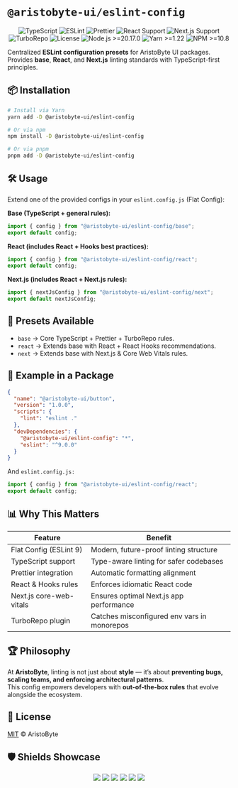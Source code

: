 # `@aristobyte-ui/eslint-config`

<p align="center">
  <img src="https://img.shields.io/badge/TypeScript-5.8-blue?style=for-the-badge&logo=typescript&logoColor=white" alt="TypeScript" />
  <img src="https://img.shields.io/badge/ESLint-9.x-red?style=for-the-badge&logo=eslint&logoColor=white" alt="ESLint" />
  <img src="https://img.shields.io/badge/Config-Prettier-1A2C34?style=for-the-badge&logo=prettier&logoColor=F7BA3E" alt="Prettier" />
  <img src="https://img.shields.io/badge/React-Supported-61DAFB?style=for-the-badge&logo=react&logoColor=white" alt="React Support" />
  <img src="https://img.shields.io/badge/Next.js-Supported-000000?style=for-the-badge&logo=nextdotjs&logoColor=white" alt="Next.js Support" />
  <img src="https://img.shields.io/badge/TurboRepo-Optimized-00A3E0?style=for-the-badge&logo=turbo&logoColor=white" alt="TurboRepo" />
  <img src="https://img.shields.io/badge/License-MIT-black?style=for-the-badge&logo=open-source-initiative&logoColor=white" alt="License" />
  <img src="https://img.shields.io/badge/Node-20.17.0+-339933?style=for-the-badge&logo=node.js&logoColor=white" alt="Node.js >=20.17.0" />
  <img src="https://img.shields.io/badge/Yarn-1.22+-2C8EBB?style=for-the-badge&logo=yarn&logoColor=white" alt="Yarn >=1.22" />
  <img src="https://img.shields.io/badge/NPM-10.8+-CB3837?style=for-the-badge&logo=npm&logoColor=white" alt="NPM >=10.8" />
</p>

Centralized **ESLint configuration presets** for AristoByte UI packages.  
Provides **base**, **React**, and **Next.js** linting standards with TypeScript-first principles.

## 📦 Installation

```bash
# Install via Yarn
yarn add -D @aristobyte-ui/eslint-config

# Or via npm
npm install -D @aristobyte-ui/eslint-config

# Or via pnpm
pnpm add -D @aristobyte-ui/eslint-config
```

## 🛠 Usage

Extend one of the provided configs in your `eslint.config.js` (Flat Config):

**Base (TypeScript + general rules):**

```js
import { config } from "@aristobyte-ui/eslint-config/base";
export default config;
```

**React (includes React + Hooks best practices):**

```js
import { config } from "@aristobyte-ui/eslint-config/react";
export default config;
```

**Next.js (includes React + Next.js rules):**

```js
import { nextJsConfig } from "@aristobyte-ui/eslint-config/next";
export default nextJsConfig;
```

## 📂 Presets Available

- `base` → Core TypeScript + Prettier + TurboRepo rules.
- `react` → Extends base with React + React Hooks recommendations.
- `next` → Extends base with Next.js & Core Web Vitals rules.

## 🔧 Example in a Package

```json
{
  "name": "@aristobyte-ui/button",
  "version": "1.0.0",
  "scripts": {
    "lint": "eslint ."
  },
  "devDependencies": {
    "@aristobyte-ui/eslint-config": "*",
    "eslint": "^9.0.0"
  }
}
```

And `eslint.config.js:`

```js
import { config } from "@aristobyte-ui/eslint-config/react";
export default config;
```

## 📊 Why This Matters

| Feature                 | Benefit                                     |
| ----------------------- | ------------------------------------------- |
| Flat Config (ESLint 9)  | Modern, future-proof linting structure      |
| TypeScript support      | Type-aware linting for safer codebases      |
| Prettier integration    | Automatic formatting alignment              |
| React & Hooks rules     | Enforces idiomatic React code               |
| Next.js core-web-vitals | Ensures optimal Next.js app performance     |
| TurboRepo plugin        | Catches misconfigured env vars in monorepos |

## 🏆 Philosophy

At **AristoByte**, linting is not just about **style** — it’s about **preventing bugs, scaling teams, and enforcing architectural patterns**.  
This config empowers developers with **out-of-the-box rules** that evolve alongside the ecosystem.

## 📜 License

[MIT](./LICENSE) © AristoByte

## 🛡 Shields Showcase

<p align="center">
  <img src="https://img.shields.io/badge/Consistency-100%25-green?style=for-the-badge&logo=eslint" />
  <img src="https://img.shields.io/badge/Maintained-Active-brightgreen?style=for-the-badge&logo=github" />
  <img src="https://img.shields.io/badge/Prettier-Integrated-ff69b4?style=for-the-badge&logo=prettier" />
  <img src="https://img.shields.io/badge/React-Hooks-optimized?style=for-the-badge&logo=react" />
  <img src="https://img.shields.io/badge/Next.js-Core%20Web%20Vitals-black?style=for-the-badge&logo=nextdotjs" />
  <img src="https://img.shields.io/badge/TurboRepo-Ready-blue?style=for-the-badge&logo=turbo" />
</p>
